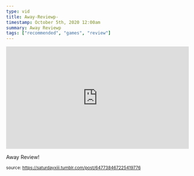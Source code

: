 ```yaml
---
type: vid
title: Away-Reviewp-
timestamp: October 5th, 2020 12:00am
summary: Away Reviewp 
tags: ["recommended", "games", "review"]
---
```

<iframe width="500" height="281"  id="youtube_iframe" src="https://www.youtube.com/embed/beF1Tv5BIeI?feature=oembed&amp;enablejsapi=1&amp;origin=http://safe.txmblr.com&amp;wmode=opaque" frameborder="0" allow="accelerometer; autoplay; clipboard-write; encrypted-media; gyroscope; picture-in-picture" allowfullscreen></iframe>                    
                                            <div class="caption"><p>Away Review!</p> </div>
                                                    
<small>source: https://saturdayxiii.tumblr.com/post/647738467225419776</small>